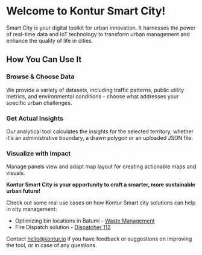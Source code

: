 # Welcome to Kontur Smart City!

Smart City is your digital toolkit for urban innovation. It harnesses the power of real-time data and IoT technology to transform urban management and enhance the quality of life in cities.

## How You Can Use It

### Browse & Choose Data
We provide a variety of datasets, including traffic patterns, public utility metrics, and environmental conditions - choose what addresses your specific urban challenges.

### Get Actual Insights
Our analytical tool calculates the insights for the selected territory, whether it's an administrative boundary, a drawn polygon or an uploaded JSON file.

### Visualize with Impact
Manage panels view and adapt map layout for creating actionable maps and visuals.

**Kontur Smart City is your opportunity to craft a smarter, more sustainable urban future!**

Check out some real use cases on how Kontur Smart city solutions can help in city management:
- Optimizing bin locations in Batumi - [Waste Management](https://www.kontur.io/blog/waste-management/)
- Fire Dispatch solution - [Dispatcher 112](https://www.kontur.io/solutions/dispatcher-112/)

Contact [hello@kontur.io](mailto:hello@kontur.io) if you have feedback or suggestions on improving the tool, or in case of any questions.

